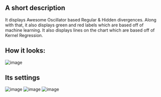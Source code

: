 ## A short description
It displays Awesome Oscillator based Regular & Hidden divergences. Along with that, it also displays green and red labels which are based off of machine learning. It also displays lines on the chart which are based off of Kernel Regression.

## How it looks:
![image](https://github.com/araamas/Pinescript-Scripts/assets/104917239/9aeb1c4b-7a7e-4612-b1f4-ff6843854ca4)

## Its settings
![image](https://github.com/araamas/Pinescript-Scripts/assets/104917239/e937ad88-da44-4f90-b42b-9a0bcdcdd0ef)
![image](https://github.com/araamas/Pinescript-Scripts/assets/104917239/adec42b1-9538-4f48-ae3f-96e77f5e36d0)
![image](https://github.com/araamas/Pinescript-Scripts/assets/104917239/bdf23aec-c5d0-47d0-941c-98fea2b6777d)

